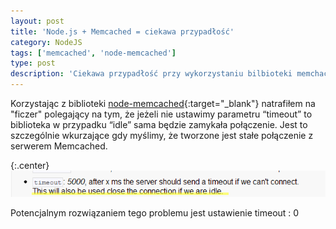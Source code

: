 ```yaml
---
layout: post
title: 'Node.js + Memcached = ciekawa przypadłość'
category: NodeJS
tags: ['memcached', 'node-memcached']
type: post
description: 'Ciekawa przypadłość przy wykorzystaniu bilbioteki memchaced w NodeJS'
---
```

Korzystając z biblioteki [node-memcached](https://github.com/3rd-Eden/node-memcached){:target="_blank"} natrafiłem na "ficzer" polegający na tym, że jeżeli nie ustawimy parametru “timeout” to biblioteka w przypadku “idle” sama będzie zamykała połączenie. Jest to szczególnie wkurzające gdy myślimy, że tworzone jest stałe połączenie z serwerem Memcached.

{:.center}
![Sprite Cow](/public/uploads/2011/10/2011-10-18_1434.png)

Potencjalnym rozwiązaniem tego problemu jest ustawienie timeout : 0
